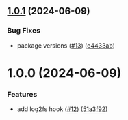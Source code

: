 ## [1.0.1](https://github.com/rpidanny/quill/compare/hooks-v1.0.0...hooks-v1.0.1) (2024-06-09)

### Bug Fixes

- package versions ([#13](https://github.com/rpidanny/quill/issues/13)) ([e4433ab](https://github.com/rpidanny/quill/commit/e4433abb3939ad90feb863db0b361f6e0a6aeaa0))

# 1.0.0 (2024-06-09)

### Features

- add log2fs hook ([#12](https://github.com/rpidanny/quill/issues/12)) ([51a3f92](https://github.com/rpidanny/quill/commit/51a3f922b7c990582cc641ca8f26c54f4d5a901e))
